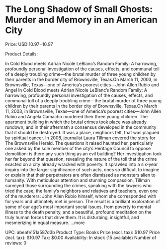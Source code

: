 # The Long Shadow of Small Ghosts: Murder and Memory in an American City

Price: USD:$10.97-$10.97

Product Details:

In Cold Blood meets Adrian Nicole LeBlanc’s Random Family: A harrowing, profoundly personal investigation of the causes, effects, and communal toll of a deeply troubling crime—the brutal murder of three young children by their parents in the border city of Brownsville, Texas.On March 11, 2003, in Brownsville, Texas—one of America’s poorest cities—John Allen Rubio and Angel In Cold Blood meets Adrian Nicole LeBlanc’s Random Family: A harrowing, profoundly personal investigation of the causes, effects, and communal toll of a deeply troubling crime—the brutal murder of three young children by their parents in the border city of Brownsville, Texas.On March 11, 2003, in Brownsville, Texas—one of America’s poorest cities—John Allen Rubio and Angela Camacho murdered their three young children. The apartment building in which the brutal crimes took place was already rundown, and in their aftermath a consensus developed in the community that it should be destroyed. It was a place, neighbors felt, that was plagued by spiritual cancer. In 2008, journalist Laura Tillman covered the story for The Brownsville Herald. The questions it raised haunted her, particularly one asked by the sole member of the city’s Heritage Council to oppose demolition: is there any such thing as an evil building? Her investigation took her far beyond that question, revealing the nature of the toll that the crime exacted on a city already wracked with poverty. It sprawled into a six-year inquiry into the larger significance of such acts, ones so difficult to imagine or explain that their perpetrators are often dismissed as monsters alien to humanity. With meticulous attention and stunning compassion, Tillman surveyed those surrounding the crimes, speaking with the lawyers who tried the case, the family’s neighbors and relatives and teachers, even one of the murderers: John Allen Rubio himself, whom she corresponded with for years and ultimately met in person. The result is a brilliant exploration of some of our age’s most important social issues, from poverty to mental illness to the death penalty, and a beautiful, profound meditation on the truly human forces that drive them. It is disturbing, insightful, and mesmerizing in equal measure. ...more

UPC: abeafe151a587d3b
Product Type: Books
Price (excl. tax): $10.97
Price (incl. tax): $10.97
Tax: $0.00
Availability: In stock (15 available)
Number of reviews: 0